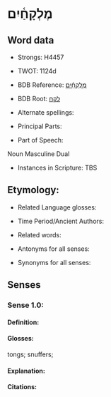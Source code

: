 # מֶלְקָחַ֫יִם

<!-- Status: S2="NeedsEdits" -->
<!-- Lexica used for edits:   -->

## Word data

* Strongs: H4457

* TWOT: 1124d

* BDB Reference: [מֶלְקָחַ֫יִם](rc://en/bdb/dict/l.bx.af)

* BDB Root: [לקח](rc://en/bdb/dict/l.bx.aa)

* Alternate spellings:

* Principal Parts:

* Part of Speech:

Noun Masculine Dual

* Instances in Scripture: TBS

## Etymology:

* Related Language glosses:

* Time Period/Ancient Authors:

* Related words:

* Antonyms for all senses:

* Synonyms for all senses:

## Senses

### Sense 1.0:

#### Definition:

#### Glosses:

tongs; snuffers; 

#### Explanation:

#### Citations:



